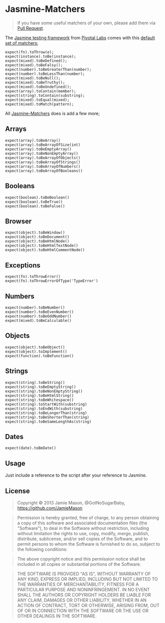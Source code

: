 # Jasmine-Matchers

> If you have some useful matchers of your own, please add them via [Pull Request](https://github.com/JamieMason/Jasmine-Matchers/pull/new/master).

The [Jasmine testing framework](http://pivotal.github.com/jasmine/) from [Pivotal Labs](http://pivotallabs.com/) comes with this [default set of matchers](https://github.com/pivotal/jasmine/wiki/Matchers);

    expect(fn).toThrow(e);
    expect(instance).toBe(instance);
    expect(mixed).toBeDefined();
    expect(mixed).toBeFalsy();
    expect(number).toBeGreaterThan(number);
    expect(number).toBeLessThan(number);
    expect(mixed).toBeNull();
    expect(mixed).toBeTruthy();
    expect(mixed).toBeUndefined();
    expect(array).toContain(member);
    expect(string).toContain(substring);
    expect(mixed).toEqual(mixed);
    expect(mixed).toMatch(pattern);

All [Jasmine-Matchers](https://github.com/JamieMason/Jasmine-Matchers) does is add a few more;

## Arrays

    expect(array).toBeArray()
    expect(array).toBeArrayOfSize(int)
    expect(array).toBeEmptyArray()
    expect(array).toBeNonEmptyArray()
    expect(array).toBeArrayOfObjects()
    expect(array).toBeArrayOfStrings()
    expect(array).toBeArrayOfNumbers()
    expect(array).toBeArrayOfBooleans()

## Booleans

    expect(boolean).toBeBoolean()
    expect(boolean).toBeTrue()
    expect(boolean).toBeFalse()

## Browser

    expect(object).toBeWindow()
    expect(object).toBeDocument()
    expect(object).toBeHtmlNode()
    expect(object).toBeHtmlTextNode()
    expect(object).toBeHtmlCommentNode()

## Exceptions

    expect(fn).toThrowError()
    expect(fn).toThrowErrorOfType('TypeError')

## Numbers

    expect(number).toBeNumber()
    expect(number).toBeEvenNumber()
    expect(number).toBeOddNumber()
    expect(mixed).toBeCalculable()

## Objects

    expect(object).toBeObject()
    expect(object).toImplement()
    expect(function).toBeFunction()

## Strings

    expect(string).toBeString()
    expect(string).toBeEmptyString()
    expect(string).toBeNonEmptyString()
    expect(string).toBeHtmlString()
    expect(string).toBeWhitespace()
    expect(string).toStartWith(substring)
    expect(string).toEndWith(substring)
    expect(string).toBeLongerThan(string)
    expect(string).toBeShorterThan(string)
    expect(string).toBeSameLengthAs(string)

## Dates

    expect(date).toBeDate()

## Usage

Just include a reference to the script after your reference to Jasmine.

## License

> Copyright © 2013 Jamie Mason, @GotNoSugarBaby,
> https://github.com/JamieMason

> Permission is hereby granted, free of charge, to any person
> obtaining a copy of this software and associated documentation files
> (the "Software"), to deal in the Software without restriction,
> including without limitation the rights to use, copy, modify, merge,
> publish, distribute, sublicense, and/or sell copies of the Software,
> and to permit persons to whom the Software is furnished to do so,
> subject to the following conditions:

> The above copyright notice and this permission notice shall be
> included in all copies or substantial portions of the Software.

> THE SOFTWARE IS PROVIDED "AS IS", WITHOUT WARRANTY OF ANY KIND,
> EXPRESS OR IMPLIED, INCLUDING BUT NOT LIMITED TO THE WARRANTIES OF
> MERCHANTABILITY, FITNESS FOR A PARTICULAR PURPOSE AND
> NONINFRINGEMENT. IN NO EVENT SHALL THE AUTHORS OR COPYRIGHT HOLDERS
> BE LIABLE FOR ANY CLAIM, DAMAGES OR OTHER LIABILITY, WHETHER IN AN
> ACTION OF CONTRACT, TORT OR OTHERWISE, ARISING FROM, OUT OF OR IN
> CONNECTION WITH THE SOFTWARE OR THE USE OR OTHER DEALINGS IN THE
> SOFTWARE.
